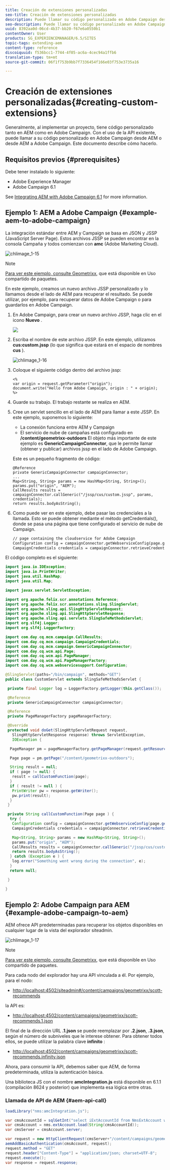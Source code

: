 ```yaml
---
title: Creación de extensiones personalizadas
seo-title: Creación de extensiones personalizadas
description: Puede llamar su código personalizado en Adobe Campaign desde AEM o desde AEM a Adobe Campaign
seo-description: Puede llamar su código personalizado en Adobe Campaign desde AEM o desde AEM a Adobe Campaign
uuid: 8392aa0d-06cd-4b37-bb20-f67e6a0550b1
contentOwner: User
products: SG_EXPERIENCEMANAGER/6.5/SITES
topic-tags: extending-aem
content-type: reference
discoiquuid: f536bcc1-7744-4f05-ac6a-4cec94a1ffb6
translation-type: tm+mt
source-git-commit: 06f1f753b9bb7f7336454f166e03f753e3735a16

---
```



# Creación de extensiones personalizadas{#creating-custom-extensions}

Generalmente, al implementar un proyecto, tiene código personalizado tanto en AEM como en Adobe Campaign. Con el uso de la API existente, puede llamar a su código personalizado en Adobe Campaign desde AEM o desde AEM a Adobe Campaign. Este documento describe cómo hacerlo.

## Requisitos previos {#prerequisites}

Debe tener instalado lo siguiente:

* Adobe Experience Manager
* Adobe Campaign 6.1

See [Integrating AEM with Adobe Campaign 6.1](/help/sites-administering/campaignonpremise.md) for more information.

## Ejemplo 1: AEM a Adobe Campaign {#example-aem-to-adobe-campaign}

La integración estándar entre AEM y Campaign se basa en JSON y JSSP (JavaScript Server Page). Estos archivos JSSP se pueden encontrar en la consola Campaña y todos comienzan con **amc** (Adobe Marketing Cloud).

![chlimage_1-15](assets/chlimage_1-15a.png)

>[!NOTE]
>
>[Para ver este ejemplo, consulte Geometrixx](/help/sites-developing/we-retail.md), que está disponible en Uso compartido de paquetes.

En este ejemplo, creamos un nuevo archivo JSSP personalizado y lo llamamos desde el lado de AEM para recuperar el resultado. Se puede utilizar, por ejemplo, para recuperar datos de Adobe Campaign o para guardarlos en Adobe Campaign.

1. En Adobe Campaign, para crear un nuevo archivo JSSP, haga clic en el icono **Nuevo** .

   ![](do-not-localize/chlimage_1-4a.png)

1. Escriba el nombre de este archivo JSSP. En este ejemplo, utilizamos **cus:custom.jssp** (lo que significa que estará en el espacio de nombres **cus** ).

   ![chlimage_1-16](assets/chlimage_1-16a.png)

1. Coloque el siguiente código dentro del archivo jssp:

   ```
   <%
   var origin = request.getParameter("origin");
   document.write("Hello from Adobe Campaign, origin : " + origin);
   %>
   ```

1. Guarde su trabajo. El trabajo restante se realiza en AEM.
1. Cree un servlet sencillo en el lado de AEM para llamar a este JSSP. En este ejemplo, suponemos lo siguiente:

   * La conexión funciona entre AEM y Campaign
   * El servicio de nube de campañas está configurado en **/content/geometrixx-outdoors**
   El objeto más importante de este ejemplo es **GenericCampaignConnector**, que le permite llamar (obtener y publicar) archivos jssp en el lado de Adobe Campaign.

   Este es un pequeño fragmento de código:

   ```
   @Reference
   private GenericCampaignConnector campaignConnector;
   ...
   Map<String, String> params = new HashMap<String, String>();
   params.put("origin", "AEM");
   CallResults results = campaignConnector.callGeneric("/jssp/cus/custom.jssp", params, credentials);
   return results.bodyAsString();
   ```

1. Como puede ver en este ejemplo, debe pasar las credenciales a la llamada. Esto se puede obtener mediante el método getCredentials(), donde se pasa una página que tiene configurado el servicio de nube de Campaign.

   ```xml
   // page containing the cloudservice for Adobe Campaign
   Configuration config = campaignConnector.getWebserviceConfig(page.getContentResource().getParent());
   CampaignCredentials credentials = campaignConnector.retrieveCredentials(config);
   ```

El código completo es el siguiente:

```java
import java.io.IOException;
import java.io.PrintWriter;
import java.util.HashMap;
import java.util.Map;

import javax.servlet.ServletException;

import org.apache.felix.scr.annotations.Reference;
import org.apache.felix.scr.annotations.sling.SlingServlet;
import org.apache.sling.api.SlingHttpServletRequest;
import org.apache.sling.api.SlingHttpServletResponse;
import org.apache.sling.api.servlets.SlingSafeMethodsServlet;
import org.slf4j.Logger;
import org.slf4j.LoggerFactory;

import com.day.cq.mcm.campaign.CallResults;
import com.day.cq.mcm.campaign.CampaignCredentials;
import com.day.cq.mcm.campaign.GenericCampaignConnector;
import com.day.cq.wcm.api.Page;
import com.day.cq.wcm.api.PageManager;
import com.day.cq.wcm.api.PageManagerFactory;
import com.day.cq.wcm.webservicesupport.Configuration;

@SlingServlet(paths="/bin/campaign", methods="GET")
public class CustomServlet extends SlingSafeMethodsServlet {

 private final Logger log = LoggerFactory.getLogger(this.getClass());

 @Reference
 private GenericCampaignConnector campaignConnector;

 @Reference
 private PageManagerFactory pageManagerFactory;

 @Override
 protected void doGet(SlingHttpServletRequest request,
   SlingHttpServletResponse response) throws ServletException,
   IOException {

  PageManager pm = pageManagerFactory.getPageManager(request.getResourceResolver());

  Page page = pm.getPage("/content/geometrixx-outdoors");

  String result = null;
  if ( page != null) {
   result = callCustomFunction(page);
  }
  if ( result != null ) {
   PrintWriter pw = response.getWriter();
   pw.print(result);
  }
 }

 private String callCustomFunction(Page page ) {
  try {
   Configuration config = campaignConnector.getWebserviceConfig(page.getContentResource().getParent());
   CampaignCredentials credentials = campaignConnector.retrieveCredentials(config);

   Map<String, String> params = new HashMap<String, String>();
   params.put("origin", "AEM");
   CallResults results = campaignConnector.callGeneric("/jssp/cus/custom.jssp", params, credentials);
   return results.bodyAsString();
  } catch (Exception e ) {
   log.error("Something went wrong during the connection", e);
  }
  return null;

 }

}
```

## Ejemplo 2: Adobe Campaign para AEM {#example-adobe-campaign-to-aem}

AEM ofrece API predeterminadas para recuperar los objetos disponibles en cualquier lugar de la vista del explorador siteadmin.

![chlimage_1-17](assets/chlimage_1-17a.png)

>[!NOTE]
>
>[Para ver este ejemplo, consulte Geometrixx](/help/sites-developing/we-retail.md), que está disponible en Uso compartido de paquetes.

Para cada nodo del explorador hay una API vinculada a él. Por ejemplo, para el nodo:

* [http://localhost:4502/siteadmin#/content/campaigns/geometrixx/scott-recommends](http://localhost:4502/siteadmin#/content/campaigns/geometrixx/scott-recommends)

la API es:

* [http://localhost:4502/content/campaigns/geometrixx/scott-recommends.1.json](http://localhost:4502/content/campaigns/geometrixx/scott-recommends.2.json)

El final de la dirección URL **.1.json** se puede reemplazar por **.2.json**, **.3.json**, según el número de subniveles que le interese obtener. Para obtener todos ellos, se puede utilizar la palabra clave **infinito** :

* [http://localhost:4502/content/campaigns/geometrixx/scott-recommends.infinity.json](http://localhost:4502/content/campaigns/geometrixx/scott-recommends.2.json)

Ahora, para consumir la API, debemos saber que AEM, de forma predeterminada, utiliza la autenticación básica.

Una biblioteca JS con el nombre **amcIntegration.js** está disponible en 6.1.1 (compilación 8624 y posterior) que implementa esa lógica entre otras.

### Llamada de API de AEM {#aem-api-call}

```java
loadLibrary("nms:amcIntegration.js");

var cmsAccountId = sqlGetInt("select iExtAccountId from NmsExtAccount where sName=$(sz)","aemInstance")
var cmsAccount = nms.extAccount.load(String(cmsAccountId));
var cmsServer = cmsAccount.server;

var request = new HttpClientRequest(cmsServer+"/content/campaigns/geometrixx.infinity.json")
aemAddBasicAuthentication(cmsAccount, request);
request.method = "GET"
request.header["Content-Type"] = "application/json; charset=UTF-8";
request.execute();
var response = request.response;
```


